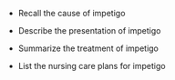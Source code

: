 - Recall the cause of impetigo

- Describe the presentation of impetigo

- Summarize the treatment of impetigo

- List the nursing care plans for impetigo